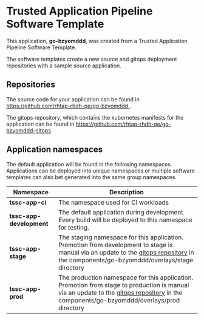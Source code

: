# Trusted Application Pipeline Software Template

This application, **go-bzyomddd**, was created from a Trusted Application Pipeline Software Template.

The software templates create a new source and gitops deployment repositories with a sample source application. 

## Repositories

The source code for your application can be found in [https://github.com/rhtap-rhdh-qe/go-bzyomddd ](https://github.com/rhtap-rhdh-qe/go-bzyomddd ).
 
The gitops repository, which contains the kubernetes manifests for the application can be found in 
[https://github.com/rhtap-rhdh-qe/go-bzyomddd-gitops ](https://github.com/rhtap-rhdh-qe/go-bzyomddd-gitops ) 

## Application namespaces 

The default application will be found in the following namespaces. Applications can be deployed into unique namespaces or multiple software templates can also bet generated into the same group namespaces.  

|  Namespace   |  Description   |  
| -------- | -------- |
| **tssc-app-ci** | The namespace used for CI workloads |
| **tssc-app-development** | The default application during development. Every build will be deployed to this namespace for testing. |
| **tssc-app-stage** | The staging namespace for this application. Promotion from development to stage is manual via an update to the [gitops repository](https://github.com/rhtap-rhdh-qe/go-bzyomddd-gitops ) in the components/go-bzyomddd/overlays/stage directory |
| **tssc-app-prod** | The production namespace for this application. Promotion from stage to production is manual via an update to the [gitops repository](https://github.com/rhtap-rhdh-qe/go-bzyomddd-gitops ) in the components/go-bzyomddd/overlays/prod directory |